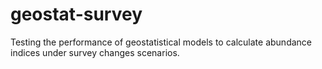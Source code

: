 # geostat-survey
Testing the performance of geostatistical models to calculate abundance indices under survey changes scenarios.
